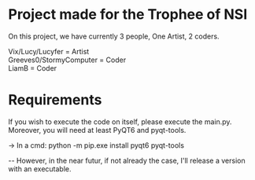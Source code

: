 # Project made for the Trophee of NSI

On this project, we have currently 3 people,
One Artist, 2 coders.

Vix/Lucy/Lucyfer = Artist  
Greeves0/StormyComputer = Coder  
LiamB = Coder  

# Requirements

If you wish to execute the code on itself, please execute the main.py.
Moreover, you will need at least PyQT6 and pyqt-tools.

-> In a cmd: python -m pip.exe install pyqt6 pyqt-tools

--
However, in the near futur, if not already the case, I'll release a version with an executable.